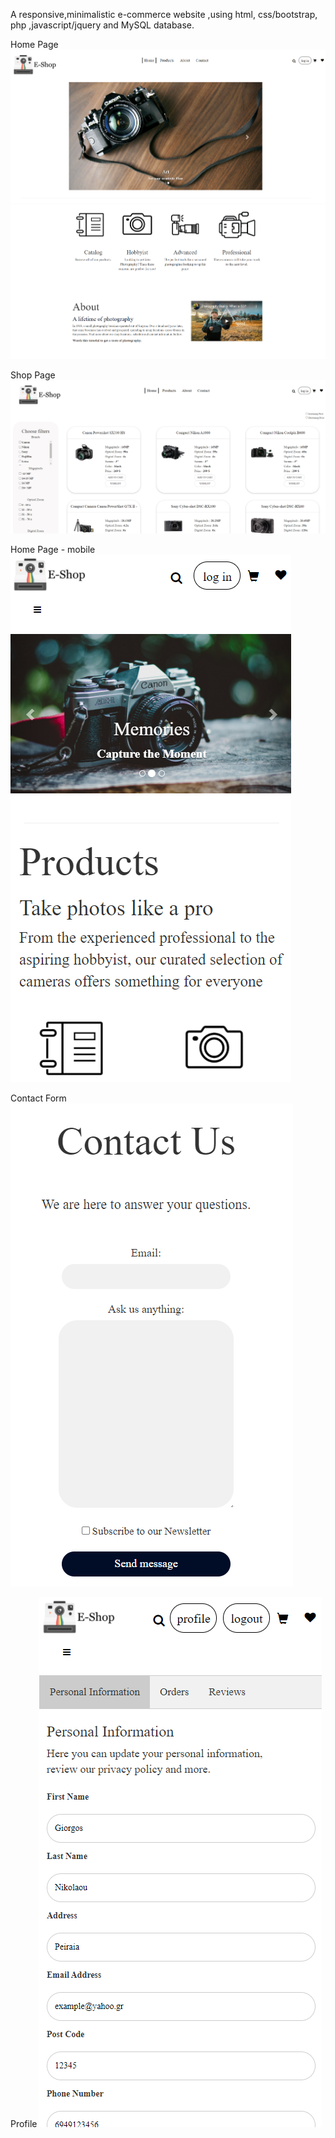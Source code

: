 A responsive,minimalistic e-commerce website ,using html, css/bootstrap, php ,javascript/jquery and MySQL database.

Home Page
![home page](https://github.com/NefeliTav/e-shop/blob/main/images/first.png?raw=true)
![home page products](https://github.com/NefeliTav/e-shop/blob/main/images/fifth.png?raw=true)

Shop Page
![shop page](https://github.com/NefeliTav/e-shop/blob/main/images/second.png?raw=true)

Home Page - mobile
![home page mobile](https://github.com/NefeliTav/e-shop/blob/main/images/third.png?raw=true)

Contact Form
![contact form](https://github.com/NefeliTav/e-shop/blob/main/images/fourth.png?raw=true)

Profile
![profile](https://github.com/NefeliTav/e-shop/blob/main/images/sixth.png?raw=true)
